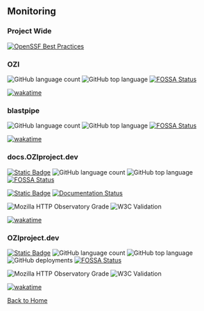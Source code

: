 
## Monitoring

### Project Wide

[![OpenSSF Best Practices](https://www.bestpractices.dev/projects/7515/badge)](https://www.bestpractices.dev/projects/7515)

### OZI

![GitHub language count](https://img.shields.io/github/languages/count/rjdbcm/ozi)
 ![GitHub top language](https://img.shields.io/github/languages/top/rjdbcm/ozi) [![FOSSA Status](https://app.fossa.com/api/projects/git%2Bgithub.com%2Frjdbcm%2Fozi.svg?type=shield&issueType=license)](https://app.fossa.com/projects/git%2Bgithub.com%2Frjdbcm%2Fozi?ref=badge_shield)

[![wakatime](https://wakatime.com/badge/github/rjdbcm/ozi.svg)](https://wakatime.com/badge/github/rjdbcm/ozi)

### blastpipe

![GitHub language count](https://img.shields.io/github/languages/count/rjdbcm/blastpipe)
 ![GitHub top language](https://img.shields.io/github/languages/top/rjdbcm/blastpipe) 
[![FOSSA Status](https://app.fossa.com/api/projects/git%2Bgithub.com%2Frjdbcm%2Fblastpipe.svg?type=shield&issueType=license)](https://app.fossa.com/projects/git%2Bgithub.com%2Frjdbcm%2Fblastpipe?ref=badge_shield)

[![wakatime](https://wakatime.com/badge/github/rjdbcm/blastpipe.svg)](https://wakatime.com/badge/github/rjdbcm/blastpipe)

### docs.OZIproject.dev

[![Static Badge](https://img.shields.io/badge/OZI.docs%20%F0%9F%94%97---?logo=github&color=grey)](https://github.com/rjdbcm/OZI.docs/) ![GitHub language count](https://img.shields.io/github/languages/count/rjdbcm/OZI.docs)
 ![GitHub top language](https://img.shields.io/github/languages/top/rjdbcm/OZI.docs) [![FOSSA Status](https://app.fossa.com/api/projects/git%2Bgithub.com%2Frjdbcm%2Fozi.docs.svg?type=shield&issueType=license)](https://app.fossa.com/projects/git%2Bgithub.com%2Frjdbcm%2Fozi.docs?ref=badge_shield)

[![Static Badge](https://img.shields.io/badge/-ozi%20%F0%9F%94%97-grey?logo=readthedocs)](https://readthedocs.org/projects/ozi/) [![Documentation Status](https://readthedocs.org/projects/ozi/badge/?version=latest)](https://docs.oziproject.dev/en/latest/?badge=latest)

![Mozilla HTTP Observatory Grade](https://img.shields.io/mozilla-observatory/grade/docs.oziproject.dev?publish&logo=mozilla) ![W3C Validation](https://img.shields.io/w3c-validation/html?targetUrl=https%3A%2F%2Fdocs.oziproject.dev)

[![wakatime](https://wakatime.com/badge/github/rjdbcm/ozi.docs.svg)](https://wakatime.com/badge/github/rjdbcm/ozi.docs)

### OZIproject.dev

[![Static Badge](https://img.shields.io/badge/-OZIproject.dev%20%F0%9F%94%97-grey?logo=github)](https://github.com/rjdbcm/OZIproject.dev/) ![GitHub language count](https://img.shields.io/github/languages/count/rjdbcm/OZIproject.dev)
 ![GitHub top language](https://img.shields.io/github/languages/top/rjdbcm/OZIproject.dev) ![GitHub deployments](https://img.shields.io/github/deployments/rjdbcm/OZIproject.dev/github-pages) [![FOSSA Status](https://app.fossa.com/api/projects/git%2Bgithub.com%2Frjdbcm%2FOZIproject.dev.svg?type=shield&issueType=license)](https://app.fossa.com/projects/git%2Bgithub.com%2Frjdbcm%2FOZIproject.dev?ref=badge_shield)

![Mozilla HTTP Observatory Grade](https://img.shields.io/mozilla-observatory/grade/oziproject.dev?publish&logo=mozilla) ![W3C Validation](https://img.shields.io/w3c-validation/html?targetUrl=https%3A%2F%2Foziproject.dev)

[![wakatime](https://wakatime.com/badge/github/rjdbcm/OZIproject.dev.svg)](https://wakatime.com/badge/github/rjdbcm/OZIproject.dev)

[Back to Home](./README.md)
